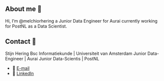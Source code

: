 ## About me 🙋
 Hi, I’m @melchiorhering a Junior Data Engineer for Aurai currently working for PostNL as a Data Scientist. 

## Contact 📝
Stijn Hering
Bsc Informatiekunde | Universiteit van Amsterdam
Junior Data-Engineer | Aurai
Junior Data-Scientis | PostNL

- 📧 [E-mail](stijn@hering.nl]) 
- 🔗 [LinkedIn](https://www.linkedin.com/in/stijn-hering-75aa3917b)

<!---
melchiorhering/melchiorhering is a ✨ special ✨ repository because its `README.md` (this file) appears on your GitHub profile.
You can click the Preview link to take a look at your changes.
--->
